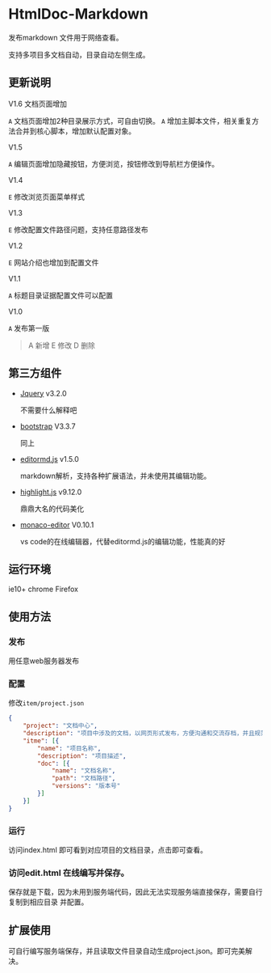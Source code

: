 # HtmlDoc-Markdown

发布markdown 文件用于网络查看。

支持多项目多文档自动，目录自动左侧生成。

## 更新说明

V1.6 文档页面增加

`A` 文档页面增加2种目录展示方式，可自由切换。
`A` 增加主脚本文件，相关重复方法合并到核心脚本，增加默认配置对象。

V1.5

`A` 编辑页面增加隐藏按钮，方便浏览，按钮修改到导航栏方便操作。

V1.4

`E` 修改浏览页面菜单样式

V1.3

`E` 修改配置文件路径问题，支持任意路径发布

V1.2

`E` 网站介绍也增加到配置文件

V1.1

`A` 标题目录证据配置文件可以配置

V1.0

`A` 发布第一版

> A 新增 E 修改 D 删除

## 第三方组件

- [Jquery](https://github.com/jquery/jquery) v3.2.0

    不需要什么解释吧

- [bootstrap](https://github.com/twbs/bootstrap) V3.3.7

    同上

- [editormd.js](https://github.com/pandao/editor.md) v1.5.0

    markdown解析，支持各种扩展语法，并未使用其编辑功能。

- [highlight.js](https://highlightjs.org/) v9.12.0

    鼎鼎大名的代码美化

- [monaco-editor](https://github.com/Microsoft/monaco-editor) V0.10.1

    vs code的在线编辑器，代替editormd.js的编辑功能，性能真的好

## 运行环境

ie10+ chrome Firefox

## 使用方法

### 发布

用任意web服务器发布

### 配置

修改`item/project.json`

```json
{
    "project": "文档中心",
    "description": "项目中涉及的文档，以网页形式发布，方便沟通和交流存档，并且规范文档化办公。",
    "itme": [{
        "name": "项目名称",
        "description": "项目描述",
        "doc": [{
            "name": "文档名称",
            "path": "文档路径",
            "versions": "版本号"
        }]
    }]
}
```

### 运行

访问index.html 即可看到对应项目的文档目录，点击即可查看。

### 访问edit.html 在线编写并保存。

保存就是下载，因为未用到服务端代码，因此无法实现服务端直接保存，需要自行复制到相应目录 并配置。

## 扩展使用

可自行编写服务端保存，并且读取文件目录自动生成project.json。即可完美解决。
